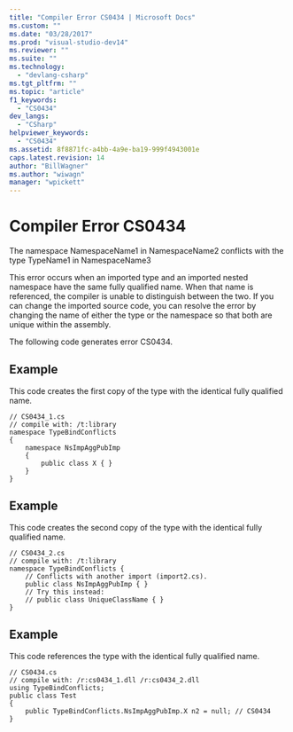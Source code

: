 ```yaml
---
title: "Compiler Error CS0434 | Microsoft Docs"
ms.custom: ""
ms.date: "03/28/2017"
ms.prod: "visual-studio-dev14"
ms.reviewer: ""
ms.suite: ""
ms.technology: 
  - "devlang-csharp"
ms.tgt_pltfrm: ""
ms.topic: "article"
f1_keywords: 
  - "CS0434"
dev_langs: 
  - "CSharp"
helpviewer_keywords: 
  - "CS0434"
ms.assetid: 8f8871fc-a4bb-4a9e-ba19-999f4943001e
caps.latest.revision: 14
author: "BillWagner"
ms.author: "wiwagn"
manager: "wpickett"
---
```

# Compiler Error CS0434
The namespace NamespaceName1 in NamespaceName2 conflicts with the type TypeName1 in NamespaceName3  
  
 This error occurs when an imported type and an imported nested namespace have the same fully qualified name. When that name is referenced, the compiler is unable to distinguish between the two. If you can change the imported source code, you can resolve the error by changing the name of either the type or the namespace so that both are unique within the assembly.  
  
 The following code generates error CS0434.  
  
## Example  
 This code creates the first copy of the type with the identical fully qualified name.  
  
```  
// CS0434_1.cs  
// compile with: /t:library  
namespace TypeBindConflicts   
{  
    namespace NsImpAggPubImp   
    {  
        public class X { }  
    }  
}  
```  
  
## Example  
 This code creates the second copy of the type with the identical fully qualified name.  
  
```  
// CS0434_2.cs  
// compile with: /t:library  
namespace TypeBindConflicts {  
    // Conflicts with another import (import2.cs).  
    public class NsImpAggPubImp { }  
    // Try this instead:  
    // public class UniqueClassName { }  
}  
```  
  
## Example  
 This code references the type with the identical fully qualified name.  
  
```  
// CS0434.cs  
// compile with: /r:cs0434_1.dll /r:cs0434_2.dll  
using TypeBindConflicts;  
public class Test   
{  
    public TypeBindConflicts.NsImpAggPubImp.X n2 = null; // CS0434  
}  
```
